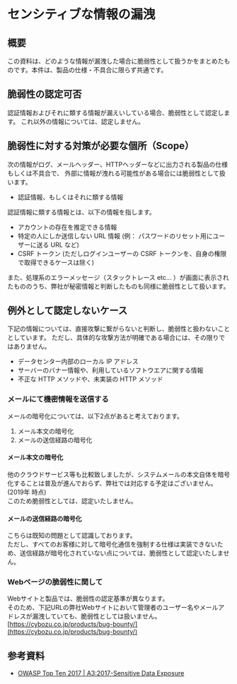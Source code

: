 センシティブな情報の漏洩
====

## 概要
この資料は、どのような情報が漏洩した場合に脆弱性として扱うかをまとめたものです。本件は、製品の仕様・不具合に限らず共通です。

## 脆弱性の認定可否
認証情報およびそれに類する情報が漏えいしている場合、脆弱性として認定します。
これ以外の情報については、認定しません。

## 脆弱性に対する対策が必要な個所（Scope）
次の情報がログ、メールヘッダー、HTTPヘッダーなどに出力される製品の仕様もしくは不具合で、
外部に情報が洩れる可能性がある場合には脆弱性として扱います。

* 認証情報、もしくはそれに類する情報

認証情報に類する情報とは、以下の情報を指します。
* アカウントの存在を推定できる情報
* 特定の人にしか送信しない URL 情報 (例： パスワードのリセット用にユーザーに送る URL など)
* CSRF トークン (ただしログインユーザーの CSRF トークンを、自身の権限で取得できるケースは除く)

また、処理系のエラーメッセージ（スタックトレース etc… ）が画面に表示されたもののうち、弊社が秘密情報と判断したものも同様に脆弱性として扱います。

## 例外として認定しないケース
下記の情報については、直接攻撃に繋がらないと判断し、脆弱性と扱わないこととしています。
ただし、具体的な攻撃方法が明確である場合には、その限りではありません。

* データセンター内部のローカル IP アドレス
* サーバーのバナー情報や、利用しているソフトウエアに関する情報
* 不正な HTTP メソッドや、未実装の HTTP メソッド

### メールにて機密情報を送信する
メールの暗号化については、以下2点があると考えております。

1. メール本文の暗号化
2. メールの送信経路の暗号化

#### メール本文の暗号化
他のクラウドサービス等も比較致しましたが、システムメールの本文自体を暗号化することは普及が進んでおらず、弊社では対応する予定はございません。(2019年 時点)  
このため脆弱性としては、認定いたしません。

#### メールの送信経路の暗号化
こちらは既知の問題として認識しております。  
ただし、すべてのお客様に対して暗号化通信を強制する仕様は実装できないため、送信経路が暗号化されていない点については、脆弱性として認定いたしません。

### Webページの脆弱性に関して
Webサイトと製品では、脆弱性の認定基準が異なります。  
そのため、下記URLの弊社Webサイトにおいて管理者のユーザー名やメールアドレスが漏洩していても、脆弱性としては扱いません。  
[https://cybozu.co.jp/products/bug-bounty/](https://cybozu.co.jp/products/bug-bounty/)

## 参考資料

* [OWASP Top Ten 2017 | A3:2017-Sensitive Data Exposure](https://owasp.org/www-project-top-ten/2017/A3_2017-Sensitive_Data_Exposure)
